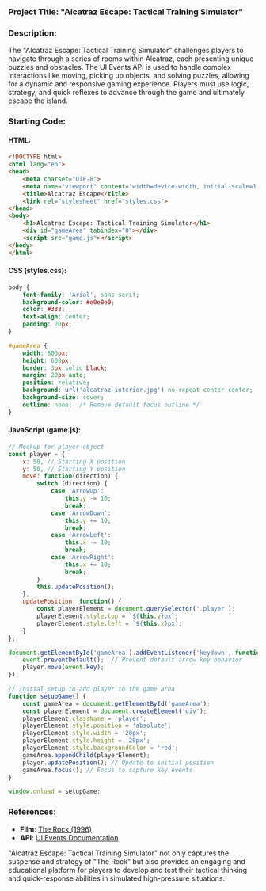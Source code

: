 ### Project Title: **"Alcatraz Escape: Tactical Training Simulator"**

### Description:
The "Alcatraz Escape: Tactical Training Simulator" challenges players to navigate through a series of rooms within Alcatraz, each presenting unique puzzles and obstacles. The UI Events API is used to handle complex interactions like moving, picking up objects, and solving puzzles, allowing for a dynamic and responsive gaming experience. Players must use logic, strategy, and quick reflexes to advance through the game and ultimately escape the island.

### Starting Code:

#### HTML:
```html
<!DOCTYPE html>
<html lang="en">
<head>
    <meta charset="UTF-8">
    <meta name="viewport" content="width=device-width, initial-scale=1.0">
    <title>Alcatraz Escape</title>
    <link rel="stylesheet" href="styles.css">
</head>
<body>
    <h1>Alcatraz Escape: Tactical Training Simulator</h1>
    <div id="gameArea" tabindex="0"></div>
    <script src="game.js"></script>
</body>
</html>
```

#### CSS (styles.css):
```css
body {
    font-family: 'Arial', sans-serif;
    background-color: #e0e0e0;
    color: #333;
    text-align: center;
    padding: 20px;
}

#gameArea {
    width: 800px;
    height: 600px;
    border: 3px solid black;
    margin: 20px auto;
    position: relative;
    background: url('alcatraz-interior.jpg') no-repeat center center;
    background-size: cover;
    outline: none;  /* Remove default focus outline */
}
```

#### JavaScript (game.js):
```javascript
// Mockup for player object
const player = {
    x: 50, // Starting X position
    y: 50, // Starting Y position
    move: function(direction) {
        switch (direction) {
            case 'ArrowUp':
                this.y -= 10;
                break;
            case 'ArrowDown':
                this.y += 10;
                break;
            case 'ArrowLeft':
                this.x -= 10;
                break;
            case 'ArrowRight':
                this.x += 10;
                break;
        }
        this.updatePosition();
    },
    updatePosition: function() {
        const playerElement = document.querySelector('.player');
        playerElement.style.top = `${this.y}px`;
        playerElement.style.left = `${this.x}px`;
    }
};

document.getElementById('gameArea').addEventListener('keydown', function(event) {
    event.preventDefault();  // Prevent default arrow key behavior
    player.move(event.key);
});

// Initial setup to add player to the game area
function setupGame() {
    const gameArea = document.getElementById('gameArea');
    const playerElement = document.createElement('div');
    playerElement.className = 'player';
    playerElement.style.position = 'absolute';
    playerElement.style.width = '20px';
    playerElement.style.height = '20px';
    playerElement.style.backgroundColor = 'red';
    gameArea.appendChild(playerElement);
    player.updatePosition(); // Update to initial position
    gameArea.focus(); // Focus to capture key events
}

window.onload = setupGame;
```

### References:
- **Film**: [The Rock (1996)](https://en.wikipedia.org/wiki/The_Rock_(film))
- **API**: [UI Events Documentation](https://developer.mozilla.org/en-US/docs/Web/API/UI_Events)

"Alcatraz Escape: Tactical Training Simulator" not only captures the suspense and strategy of "The Rock" but also provides an engaging and educational platform for players to develop and test their tactical thinking and quick-response abilities in simulated high-pressure situations.